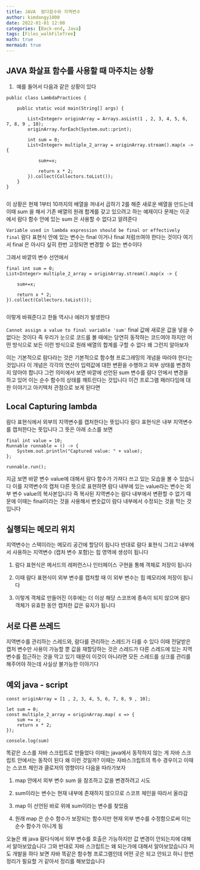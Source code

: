 ```yaml
---
title: JAVA  람다함수와 지역변수
author: kimdongy1000
date: 2022-01-01 12:00
categories: [Back-end, Java]
tags: [Files_walkFileTree]
math: true
mermaid: true
---
```


## JAVA 화살표 함수를 사용할 때 마주치는 상황

1.  예를 들어서 다음과 같은 상황이 있다

```
public class LambdaPractices {

    public static void main(String[] args) {

        List<Integer> originArray = Arrays.asList(1 , 2, 3, 4, 5, 6, 7, 8, 9 , 10);
        originArray.forEach(System.out::print);

        int sum = 0;
        List<Integer> multiple_2_array = originArray.stream().map(x -> {

            sum+=x;

            return x * 2;
        }).collect(Collectors.toList());
    }
}


```

이 상황은 현재 1부터 10까지의 배열을 꺼내서 곱하기 2를 해준 새로운 배열을 만드는데 이때 sum 을 해서 기존 배열의 원래 합계를 갖고 있으려고 하는 예제이다 문제는 이곳에서
람다 함수 안에 있는 sum 은 사용할 수 없다고 알려준다

`Variable used in lambda expression should be final or effectively final`
람다 표현식 안에 있는 변수는 final 이거나 final 처럼쓰여야 한다는 것이다 여기서 final 은 아시다 싶히 한번 고정되면 변경할 수 없는 변수이다 

그래서 바깥의 변수 선언에서 

```
final int sum = 0;
List<Integer> multiple_2_array = originArray.stream().map(x -> {

    sum+=x;

    return x * 2;
}).collect(Collectors.toList());


```
이렇게 바꿔준다고 한들 역시나 에러가 발생한다 

`Cannot assign a value to final variable 'sum'` final 값에 새로운 값을 넣을 수 없다는 것이다 즉 우리가 눈으로 코드를 볼 때에는 당연히 동작하는 코드여야 하지만
어떤 방식으로 보든 이런 방식으로 원래 배열의 합계를 구할 수 없다 왜 그런지 알아보자

이는 기본적으로 람다라는 것은 기본적으로 함수형 프로그래밍의 개념을 따라야 한다는 것입니다 이 개념은 각각의 연산이 입력값에 대한 변환을 수행하고 외부 상태를 변경하지 않아야 합니다
그런 의미에서 보면 바깥에 선언된 sum 변수를 람다 안에서 변경을 하고 있어 이는 순수 함수의 상태를 깨트린다는 것입니다 이건 프로그램 패러다임에 대한 이야기고 아키텍처 관점으로 보게 된다면

## Local Capturing lambda
람다 표현식에서 외부의 지역변수를 캡처한다는 뜻입니다 람다 표현식은 내부 지역변수를 캡처한다는 뜻입니다 그 뜻은 아래 소스를 보면

```
final int value = 10;
Runnable runnable = () -> {
    System.out.println("Captured value: " + value);
};

runnable.run();

```
지금 보면 바깥 변수 value에 대해서 람다 함수가 가져다 쓰고 있는 모습을 볼 수 있습니다 이를 지역변수의 캡처 다른 뜻으로 표현하면 람다 내부에 있는 value라는 변수는 외부 변수 value의 복사본입니다 즉 복사된 지역변수는 람다 내부에서 변환할 수 없기 때문에 이때는 final이라는 것을 사용해서 변숫값이 람다 내부에서 수정되는 것을 막는 것입니다

## 실행되는 메모리 위치 
지역변수는 스택이라는 메모리 공간에 할당이 됩니다 반대로 람다 표현식 그리고 내부에서 사용하는 지역변수 (캡처 변수 포함)는 힙 영역에 생성이 됩니다

1. 람다 표현식은 메서드의 레퍼런스나 인터페이스 구현을 통해 객체로 저장이 됩니다

2. 이때 람다 표현식이 외부 변수를 캡처할 때 이 외부 변수는 힙 메모리에 저장이 됩니다

3. 이렇게 객체로 만들어진 이후에는 더 이상 해당 스코프에 종속이 되지 않으며 람다 객체가 유효한 동안 캡처한 값은 유지가 됩니다

## 서로 다른 쓰레드 

지역변수를 관리하는 스레드와, 람다를 관리하는 스레드가 다를 수 있다 이때 전달받은 캡처 변수만 사용이 가능할 뿐 값을 재할당하는 것은 스레드가 다른 스레드에 있는 지역변수를 접근하는 것을
막고 있기 때문이 이것이 아니라면 모든 스레드를 싱크를 관리를 해주어야 하는데 사실상 불가능한 이야기다

## 예외 java - script

```
const originArray = [1 , 2, 3, 4, 5, 6, 7, 8, 9 , 10]; 

let sum = 0;
const multiple_2_array = originArray.map( x => {
	sum += x;
	return x * 2;
});

console.log(sum)
```

똑같은 소스를 자바 스크립트로 만들었다 이때는 java에서 동작하지 않는 게 자바 스크립트 안에서는 동작이 된다 왜 이런 것일까? 이때는 자바스크립트의 특수 경우이고 이때는 스코프 체인과 클로저의 영향이다 다음을 따라가보자

1. map 안에서 외부 변수 sum 을 참조하고 값을 변경하려고 시도

2. sum이라는 변수는 현재 내부에 존재하지 않으므로 스코프 체인을 따라서 올라감

3. map 이 선언된 바로 위에 sum이라는 변수를 찾았음

4. 원래 map 은 순수 함수가 보장되는 함수지만 현재 외부 변수를 수정함으로써 이는 순수 함수가 아니게 됨

오늘은 왜 java 람다식에서 외부 변수를 호출은 가능하지만 값 변경이 안되는지에 대해서 알아보았습니다 그와 반대로 자바 스크립트는 왜 되는가에 대해서 알아보았습니다
저도 개발을 하다 보면 자바 똑같은 함수형 프로그램인데 어떤 곳은 되고 안되고 하니 한번 정리가 필요할 거 같아서 정리를 해보았습니다